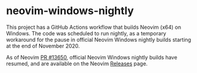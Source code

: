 # neovim-windows-nightly

This project has a GitHub Actions workflow that builds Neovim (x64) on Windows.
The code was scheduled to run nightly, as a temporary workaround for the pause
in official Neovim Windows nightly  builds starting at the end of November 2020.

As of Neovim [PR #13650](https://github.com/neovim/neovim/pull/13650), official
Neovim Windows nightly builds have resumed, and are available on the  Neovim
[Releases](https://github.com/neovim/neovim/releases) page.
